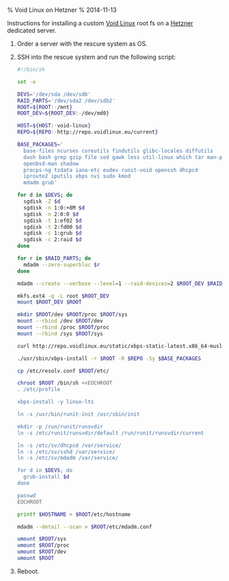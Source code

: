 % Void Linux on Hetzner
% 2014-11-13

Instructions for installing a custom [Void Linux][] root fs on
a [Hetzner][] dedicated server.

1. Order a server with the rescure system as OS.
2. SSH into the rescue system and run the following script:

    ```sh
    #!/bin/sh

    set -e

    DEVS='/dev/sda /dev/sdb'
    RAID_PARTS='/dev/sda2 /dev/sdb2'
    ROOT=${ROOT:-/mnt}
    ROOT_DEV=${ROOT_DEV:-/dev/md0}

    HOST=${HOST:-void-linux}
    REPO=${REPO:-http://repo.voidlinux.eu/current}

    BASE_PACKAGES='
      base-files ncurses coreutils findutils glibc-locales diffutils
      dash bash grep gzip file sed gawk less util-linux which tar man-pages
      openbsd-man shadow
      procps-ng tzdata iana-etc eudev runit-void openssh dhcpcd
      iproute2 iputils xbps nvi sudo kmod
      mdadm grub'

    for d in $DEVS; do
      sgdisk -Z $d
      sgdisk -n 1:0:+8M $d
      sgdisk -n 2:0:0 $d
      sgdisk -t 1:ef02 $d
      sgdisk -t 2:fd00 $d
      sgdisk -c 1:grub $d
      sgdisk -c 2:raid $d
    done

    for r in $RAID_PARTS; do
      mdadm --zero-superbloc $r
    done

    mdadm --create --verbose --level=1 --raid-devices=2 $ROOT_DEV $RAID_PARTS

    mkfs.ext4 -q -L root $ROOT_DEV
    mount $ROOT_DEV $ROOT

    mkdir $ROOT/dev $ROOT/proc $ROOT/sys
    mount --rbind /dev $ROOT/dev
    mount --rbind /proc $ROOT/proc
    mount --rbind /sys $ROOT/sys

    curl http://repo.voidlinux.eu/static/xbps-static-latest.x86_64-musl.tar.xz | tar xJ

    ./usr/sbin/xbps-install -r $ROOT -R $REPO -Sy $BASE_PACKAGES

    cp /etc/resolv.conf $ROOT/etc/

    chroot $ROOT /bin/sh <<EOCHROOT
    . /etc/profile

    xbps-install -y linux-lts

    ln -s /usr/bin/runit-init /usr/sbin/init

    mkdir -p /run/runit/runsvdir
    ln -s /etc/runit/runsvdir/default /run/runit/runsvdir/current

    ln -s /etc/sv/dhcpcd /var/service/
    ln -s /etc/sv/sshd /var/service/
    ln -s /etc/sv/mdadm /var/service/

    for d in $DEVS; do
      grub-install $d
    done

    passwd
    EOCHROOT

    printf $HOSTNAME > $ROOT/etc/hostname

    mdadm --detail --scan > $ROOT/etc/mdadm.conf

    umount $ROOT/sys
    umount $ROOT/proc
    umount $ROOT/dev
    umount $ROOT
    ```
5. Reboot.

[Void Linux]: http://voidlinux.eu/
[Hetzner]: http://www.hetzner.de/en
